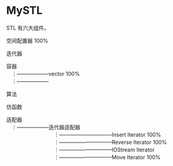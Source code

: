 # MySTL
STL 有六大组件。

空间配置器 100%

迭代器

容器  
　｜——————vector 100%  
　｜——————　　
 


算法

仿函数

适配器  
　｜——————迭代器适配器  
　　　　　　　　　｜——————————Insert Iterator    100%  
　　　　　　　　　｜——————————Reverse Iterator   100%  
　　　　　　　　　｜——————————IOStream Iterator  
　　　　　　　　　｜——————————Move Iterator      100%  


